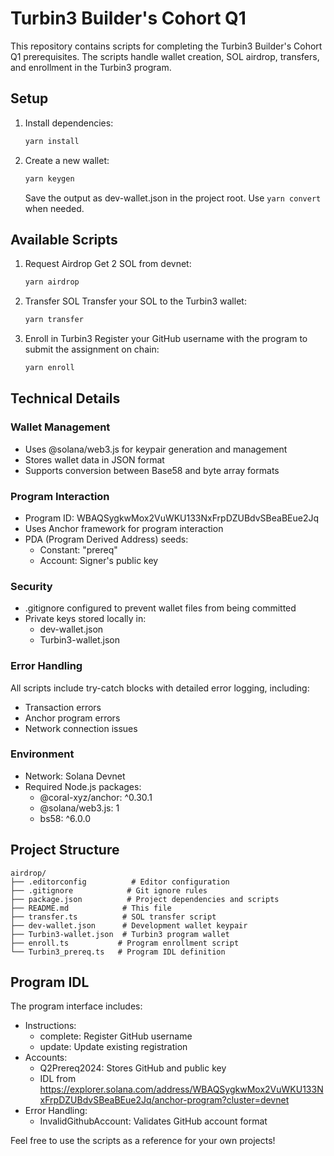 # Turbin3 Builder's Cohort Q1

This repository contains scripts for completing the Turbin3 Builder's Cohort Q1 prerequisites. The scripts handle wallet creation, SOL airdrop, transfers, and enrollment in the Turbin3 program.

## Setup

1. Install dependencies:
   ```sh
   yarn install
   ```

2. Create a new wallet:
   ```sh
   yarn keygen
   ```
   Save the output as dev-wallet.json in the project root.
   Use ```yarn convert``` when needed.

## Available Scripts

1. Request Airdrop
   Get 2 SOL from devnet:
   ```sh
   yarn airdrop
   ```

2. Transfer SOL
   Transfer your SOL to the Turbin3 wallet:
   ```sh
   yarn transfer
   ```

3. Enroll in Turbin3
   Register your GitHub username with the program to submit the assignment on chain:
   ```sh
   yarn enroll
   ```

## Technical Details

### Wallet Management
- Uses @solana/web3.js for keypair generation and management
- Stores wallet data in JSON format
- Supports conversion between Base58 and byte array formats

### Program Interaction
- Program ID: WBAQSygkwMox2VuWKU133NxFrpDZUBdvSBeaBEue2Jq
- Uses Anchor framework for program interaction
- PDA (Program Derived Address) seeds:
  - Constant: "prereq"
  - Account: Signer's public key

### Security
- .gitignore configured to prevent wallet files from being committed
- Private keys stored locally in:
  - dev-wallet.json
  - Turbin3-wallet.json

### Error Handling
All scripts include try-catch blocks with detailed error logging, including:
- Transaction errors
- Anchor program errors
- Network connection issues

### Environment
- Network: Solana Devnet
- Required Node.js packages:
  - @coral-xyz/anchor: ^0.30.1
  - @solana/web3.js: 1
  - bs58: ^6.0.0

## Project Structure
```
airdrop/
├── .editorconfig          # Editor configuration
├── .gitignore            # Git ignore rules
├── package.json          # Project dependencies and scripts
├── README.md            # This file
├── transfer.ts          # SOL transfer script
├── dev-wallet.json      # Development wallet keypair
├── Turbin3-wallet.json  # Turbin3 program wallet
├── enroll.ts           # Program enrollment script
└── Turbin3_prereq.ts   # Program IDL definition
```

## Program IDL
The program interface includes:
- Instructions:
  - complete: Register GitHub username
  - update: Update existing registration
- Accounts:
  - Q2Prereq2024: Stores GitHub and public key 
  - IDL from https://explorer.solana.com/address/WBAQSygkwMox2VuWKU133NxFrpDZUBdvSBeaBEue2Jq/anchor-program?cluster=devnet
- Error Handling:
  - InvalidGithubAccount: Validates GitHub account format

Feel free to use the scripts as a reference for your own projects!